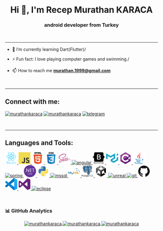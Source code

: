 <h1 align="center">Hi 👋, I'm Recep Murathan KARACA</h1>

<p align="left"> 
<!-- 
<img src="https://komarev.com/ghpvc/?username=murathankaraca&label=Profile%20views&color=0e75b6&style=flat" alt="murathankaraca" /> -->
<h3 align="center">android developer from Turkey</h3>
<br/>

---

- 🌱 I’m currently learning Dart(Flutter)/ 
- ⚡ Fun fact: I love playing computer games and swimming./

- 📫 How to reach me **murathan.1999@gmail.com**

</p>

<br />

---

<h2 align="left">Connect with me:</h2>
<p align="left">
<a href="https://www.linkedin.com/in/recep-murathan-karaca-a1599aa9/" target="blank"><img align="center" src="https://img.shields.io/badge/LinkedIn-0077B5?style=for-the-badge&logo=linkedin&logoColor=white" alt="murathankaraca" height="30"  /></a>
<a href="https://www.instagram.com/rmurathankaraca/" target="blank"><img align="center" src="https://img.shields.io/badge/Instagram-E4405F?style=for-the-badge&logo=instagram&logoColor=white" alt="murathankaraca" height="30" /></a>
<a target="_blank" href="https://t.me/murathankaraca">
<img align="center" src="https://img.shields.io/badge/Telegram-2CA5E0?style=for-the-badge&logo=telegram&logoColor=white"  alt="telegram" height="30" /></a>

</p>

<br />

---


<h2 align="left">Languages and Tools:</h2>
<p align="left">

<a href="https://reactjs.org/" target="_blank"> 
<img src="https://raw.githubusercontent.com/devicons/devicon/master/icons/react/react-original-wordmark.svg" alt="react" width="40" height="40"/> 
</a> 
<a href="https://developer.mozilla.org/en-US/docs/Web/JavaScript" target="_blank"> 
<img src="https://raw.githubusercontent.com/devicons/devicon/master/icons/javascript/javascript-original.svg" alt="javascript" width="40" height="40"/> 
</a> 
<a href="https://www.w3.org/html/" target="_blank"> 
<img src="https://raw.githubusercontent.com/devicons/devicon/master/icons/html5/html5-original-wordmark.svg" alt="html5" width="40" height="40"/> 
</a>
<a href="https://www.w3schools.com/css/" target="_blank"> 
<img src="https://raw.githubusercontent.com/devicons/devicon/master/icons/css3/css3-original-wordmark.svg" alt="css3" width="40" height="40"/> 
</a> 
</a>
<a href="https://sass-lang.com" target="_blank"> 
<img src="https://raw.githubusercontent.com/devicons/devicon/2ae2a900d2f041da66e950e4d48052658d850630/icons/sass/sass-original.svg" alt="sass" width="40" height="40"/> 
</a>
<a href="https://angular.io" target="_blank"> 
<img src="https://angular.io/assets/images/logos/angular/angular.svg" alt="angular" width="40" height="40"/> 
</a> 
<a href="https://getbootstrap.com" target="_blank"> 
<img src="https://raw.githubusercontent.com/devicons/devicon/master/icons/bootstrap/bootstrap-plain-wordmark.svg" alt="bootstrap" width="40" height="40"/> 
</a> 
<a href="https://material-ui.com" target="_blank"> 
<img src="https://raw.githubusercontent.com/devicons/devicon/master/icons/materialui/materialui-plain.svg" alt="material-ui" width="40" height="40"/> 
</a> 
<a href="https://www.w3schools.com/cs/" target="_blank"> 
<img src="https://raw.githubusercontent.com/devicons/devicon/master/icons/csharp/csharp-original.svg" alt="csharp" width="40" height="40"/> 
</a> 
<a href="https://www.java.com" target="_blank"> 
<img src="https://raw.githubusercontent.com/devicons/devicon/master/icons/java/java-original.svg" alt="java" width="40" height="40"/> 
</a> 
<a href="https://spring.io/" target="_blank"> 
<img src="https://www.vectorlogo.zone/logos/springio/springio-icon.svg" alt="spring" width="40" height="40"/> 
</a> 
<a href="https://dotnet.microsoft.com/" target="_blank"> 
<img src="https://raw.githubusercontent.com/devicons/devicon/master/icons/dotnetcore/dotnetcore-original.svg" alt="dotnet" width="40" height="40"/> 
</a> 
<a href="https://www.python.org" target="_blank"> 
<img src="https://raw.githubusercontent.com/devicons/devicon/master/icons/python/python-original.svg" alt="python" width="40" height="40"/> 
</a> 
<a href="https://www.microsoft.com/en-us/sql-server" target="_blank"> 
<img src="https://www.svgrepo.com/show/303229/microsoft-sql-server-logo.svg" alt="mssql" width="40" height="40"/> 
</a> 
<a href="https://www.mysql.com/" target="_blank"> 
<img src="https://raw.githubusercontent.com/devicons/devicon/master/icons/mysql/mysql-original-wordmark.svg" alt="mysql" width="40" height="40"/> 
</a> 
<a href="https://www.postgresql.org" target="_blank"> 
<img src="https://raw.githubusercontent.com/devicons/devicon/master/icons/postgresql/postgresql-original-wordmark.svg" alt="postgresql" width="40" height="40"/> 
</a>
<a href="https://unity.com/" target="_blank"> 
<img src="https://raw.githubusercontent.com/devicons/devicon/master/icons/unity/unity-original.svg" alt="unity" width="40" height="40"/> </a>
<a href="https://unrealengine.com/" target="_blank"> 
<img src="https://cdn.icon-icons.com/icons2/2389/PNG/512/unreal_engine_logo_icon_144771.png" alt="unreal" width="40" height="40"/> 
</a>
<a href="https://git-scm.com/" target="_blank"> 
<img src="https://www.vectorlogo.zone/logos/git-scm/git-scm-icon.svg" alt="git" width="40" height="40"/> </a> 
<a href="https://github.com/murathankaraca" target="_blank"> 
<img src="https://raw.githubusercontent.com/devicons/devicon/master/icons/github/github-original.svg" alt="github" width="40" height="40"/> 
</a> 
<a href="https://code.visualstudio.com" target="_blank"> 
<img src="https://raw.githubusercontent.com/devicons/devicon/master/icons/vscode/vscode-original.svg" alt="VS Code" height="40" /> 
</a> 
<a href="https://visualstudio.microsoft.com" target="_blank"> 
<img src="https://raw.githubusercontent.com/devicons/devicon/master/icons/visualstudio/visualstudio-plain.svg" alt="VS Studio" height="40" /> 
</a> 
<a href="https://www.eclipse.org" target="_blank"> 
<img src="https://cdn.icon-icons.com/icons2/1381/PNG/512/eclipse_94656.png" alt="eclipse" height="40" /> 
</a> 
</p>
<br />

### 📊 GitHub Analytics
<p align="center">
<a href="https://github.com/murathankaraca">
  <img height="180em" align="center" src="https://github-readme-stats.vercel.app/api?username=murathankaraca&show_icons=true&locale=en&theme=algolia&include_all_commits=true&count_private=true" alt="murathankaraca"/>
  <img height="180em" align="center" src="https://github-readme-stats.vercel.app/api/top-langs?username=murathankaraca&show_icons=true&locale=en&layout=compact&langs_count=8&theme=algolia" alt="murathankaraca"/>
  <img align="center" src="https://github-readme-streak-stats.herokuapp.com?user=murathankaraca&theme=algolia" alt="murathankaraca" />
</a>
</p>
